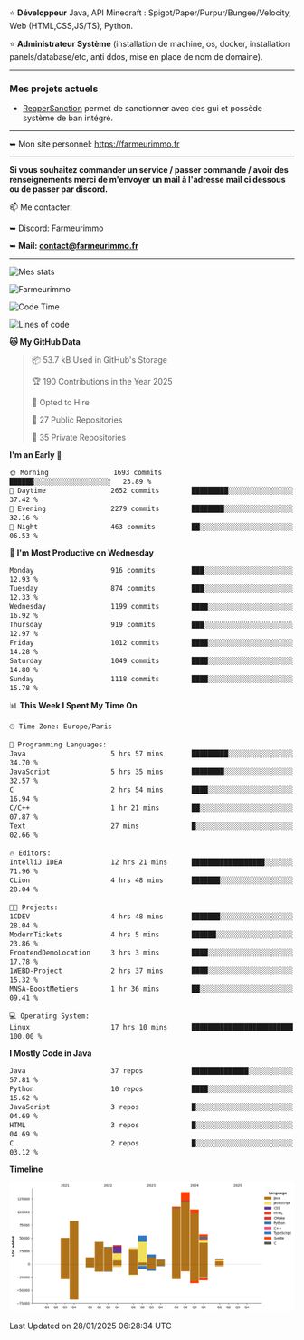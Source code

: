 ⭐ **Développeur** Java, API Minecraft : Spigot/Paper/Purpur/Bungee/Velocity, Web (HTML,CSS,JS/TS), Python.

⭐ **Administrateur Système** (installation de machine, os, docker, installation panels/database/etc, anti ddos, mise en place de nom de domaine).

---

### Mes projets actuels
- [ReaperSanction](https://www.spigotmc.org/resources/reapersanction.89580/) permet de sanctionner avec des gui et possède système de ban intégré.

---

➥ Mon site personnel: https://farmeurimmo.fr

---

**Si vous souhaitez commander un service / passer commande / avoir des renseignements merci de m'envoyer un mail à l'adresse mail ci dessous ou de passer par discord.**

📫 Me contacter:
 
   ➥ Discord: Farmeurimmo
   
   ➥ **Mail: contact@farmeurimmo.fr**

---

![Mes stats](https://github-readme-stats.farmeurimmo.fr/api?username=Farmeurimmo&count_private=true&show_icons=true&theme=radical)

<img src="https://komarev.com/ghpvc/?username=Farmeurimmo" alt="Farmeurimmo" />

<!--START_SECTION:waka-->
![Code Time](http://img.shields.io/badge/Code%20Time-1%2C802%20hrs%2045%20mins-blue)

![Lines of code](https://img.shields.io/badge/From%20Hello%20World%20I%27ve%20Written-791.1%20thousand%20lines%20of%20code-blue)

**🐱 My GitHub Data** 

> 📦 53.7 kB Used in GitHub's Storage 
 > 
> 🏆 190 Contributions in the Year 2025
 > 
> 💼 Opted to Hire
 > 
> 📜 27 Public Repositories 
 > 
> 🔑 35 Private Repositories 
 > 
**I'm an Early 🐤** 

```text
🌞 Morning                1693 commits        ██████░░░░░░░░░░░░░░░░░░░   23.89 % 
🌆 Daytime                2652 commits        █████████░░░░░░░░░░░░░░░░   37.42 % 
🌃 Evening                2279 commits        ████████░░░░░░░░░░░░░░░░░   32.16 % 
🌙 Night                  463 commits         ██░░░░░░░░░░░░░░░░░░░░░░░   06.53 % 
```
📅 **I'm Most Productive on Wednesday** 

```text
Monday                   916 commits         ███░░░░░░░░░░░░░░░░░░░░░░   12.93 % 
Tuesday                  874 commits         ███░░░░░░░░░░░░░░░░░░░░░░   12.33 % 
Wednesday                1199 commits        ████░░░░░░░░░░░░░░░░░░░░░   16.92 % 
Thursday                 919 commits         ███░░░░░░░░░░░░░░░░░░░░░░   12.97 % 
Friday                   1012 commits        ████░░░░░░░░░░░░░░░░░░░░░   14.28 % 
Saturday                 1049 commits        ████░░░░░░░░░░░░░░░░░░░░░   14.80 % 
Sunday                   1118 commits        ████░░░░░░░░░░░░░░░░░░░░░   15.78 % 
```


📊 **This Week I Spent My Time On** 

```text
🕑︎ Time Zone: Europe/Paris

💬 Programming Languages: 
Java                     5 hrs 57 mins       █████████░░░░░░░░░░░░░░░░   34.70 % 
JavaScript               5 hrs 35 mins       ████████░░░░░░░░░░░░░░░░░   32.57 % 
C                        2 hrs 54 mins       ████░░░░░░░░░░░░░░░░░░░░░   16.94 % 
C/C++                    1 hr 21 mins        ██░░░░░░░░░░░░░░░░░░░░░░░   07.87 % 
Text                     27 mins             █░░░░░░░░░░░░░░░░░░░░░░░░   02.66 % 

🔥 Editors: 
IntelliJ IDEA            12 hrs 21 mins      ██████████████████░░░░░░░   71.96 % 
CLion                    4 hrs 48 mins       ███████░░░░░░░░░░░░░░░░░░   28.04 % 

🐱‍💻 Projects: 
1CDEV                    4 hrs 48 mins       ███████░░░░░░░░░░░░░░░░░░   28.04 % 
ModernTickets            4 hrs 5 mins        ██████░░░░░░░░░░░░░░░░░░░   23.86 % 
FrontendDemoLocation     3 hrs 3 mins        ████░░░░░░░░░░░░░░░░░░░░░   17.78 % 
1WEBD-Project            2 hrs 37 mins       ████░░░░░░░░░░░░░░░░░░░░░   15.32 % 
MNSA-BoostMetiers        1 hr 36 mins        ██░░░░░░░░░░░░░░░░░░░░░░░   09.41 % 

💻 Operating System: 
Linux                    17 hrs 10 mins      █████████████████████████   100.00 % 
```

**I Mostly Code in Java** 

```text
Java                     37 repos            ██████████████░░░░░░░░░░░   57.81 % 
Python                   10 repos            ████░░░░░░░░░░░░░░░░░░░░░   15.62 % 
JavaScript               3 repos             █░░░░░░░░░░░░░░░░░░░░░░░░   04.69 % 
HTML                     3 repos             █░░░░░░░░░░░░░░░░░░░░░░░░   04.69 % 
C                        2 repos             █░░░░░░░░░░░░░░░░░░░░░░░░   03.12 % 
```



**Timeline**

![Lines of Code chart](https://raw.githubusercontent.com/Farmeurimmo/Farmeurimmo/main/assets/bar_graph.png)


 Last Updated on 28/01/2025 06:28:34 UTC
<!--END_SECTION:waka-->
